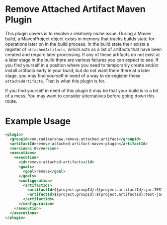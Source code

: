# Remove Attached Artifact Maven Plugin

This plugin covers is to resolve a relatively niche issue. During a Maven build, a MavenProject object exists in memory that tracks builds state for operations later on in the build process. In the build state their exists a register of `attachedArtifacts`, which acts as a list of artifacts that have been created and require later processing. If any of these artifacts do not exist at a later stage in the build there are various failures you can expect to see. If you find yourself in a position where you need to temporarily create and/or install artifacts early in your build, but do not want them there at a later stage, you may find yourself in need of a way to de-register these `attachedArtifacts`. That is what this plugin is for.

If you find yourself in need of this plugin it may be that your build is in a bit of a mess. You may want to consider alternatives before going down this route.

# Example Usage

```xml
<plugin>
  <groupId>com.rudikershaw.remove.attached.artifact</groupId>
  <artifactId>remove-attached-artifact-maven-plugin</artifactId>
  <version>1.0</version>
  <executions>
    <execution>
      <id>remove-attached-artifacts</id>
      <goals>
        <goal>remove</goal>
      </goals>
      <configuration>
        <artifactIds>
          <artifactId>${project.groupId}:${project.artifactId}:jar:TEST:${project.version}</artifactId>
          <artifactId>${project.groupId}:${project.artifactId}:test-jar:TEMP:${project.version}</artifactId>
        </artifactIds>
      </configuration>
    </execution>
  </executions>
</plugin>
```
